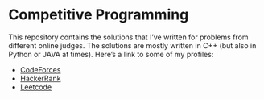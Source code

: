 # Competitive Programming

This repository contains the solutions that I’ve written for problems from different online judges. The solutions are mostly written in C++ (but also in Python or JAVA at times). Here’s a link to some of my profiles:

- [CodeForces](http://codeforces.com/profile/malavmehta)
- [HackerRank](https://www.hackerrank.com/mmeht1)
- [Leetcode](https://leetcode.com/malav-mehta/)